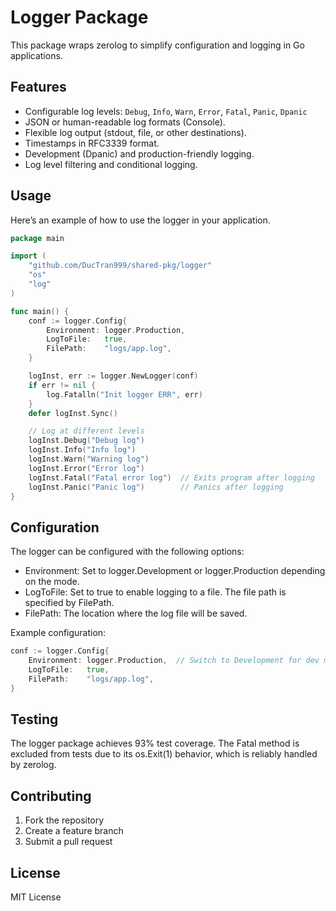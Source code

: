 # Logger Package
This package wraps zerolog to simplify configuration and logging in Go applications.

## Features
- Configurable log levels: `Debug`, `Info`, `Warn`, `Error`, `Fatal`, `Panic`, `Dpanic`
- JSON or human-readable log formats (Console).
- Flexible log output (stdout, file, or other destinations).
- Timestamps in RFC3339 format.
- Development (Dpanic) and production-friendly logging.
- Log level filtering and conditional logging.

## Usage
Here’s an example of how to use the logger in your application.
```go
package main

import (
    "github.com/DucTran999/shared-pkg/logger"
    "os"
    "log"
)

func main() {
	conf := logger.Config{
		Environment: logger.Production,
		LogToFile:   true,
		FilePath:    "logs/app.log",
	}

	logInst, err := logger.NewLogger(conf)
	if err != nil {
		log.Fatalln("Init logger ERR", err)
	}
	defer logInst.Sync()

    // Log at different levels
    logInst.Debug("Debug log")
    logInst.Info("Info log")
    logInst.Warn("Warning log")
    logInst.Error("Error log")
    logInst.Fatal("Fatal error log")  // Exits program after logging
    logInst.Panic("Panic log")        // Panics after logging
}
```

## Configuration
The logger can be configured with the following options:

- Environment: Set to logger.Development or logger.Production depending on the mode.
- LogToFile: Set to true to enable logging to a file. The file path is specified by FilePath.
- FilePath: The location where the log file will be saved.

Example configuration:
```go
conf := logger.Config{
    Environment: logger.Production,  // Switch to Development for dev mode
    LogToFile:   true,
    FilePath:    "logs/app.log",
}
```

## Testing
The logger package achieves 93% test coverage. The Fatal method is excluded from tests due to its os.Exit(1) behavior, which is reliably handled by zerolog.

## Contributing
1. Fork the repository
2. Create a feature branch
3. Submit a pull request

## License
MIT License